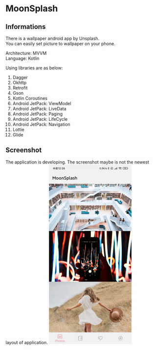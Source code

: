 # MoonSplash

## Informations

There is a wallpaper android app by Unsplash.  
You can easily set picture to wallpaper on your phone.

Architecture: MVVM  
Language: Kotlin

Using libraries are as below:
1. Dagger
2. Okhttp
3. Retrofit
4. Gson
5. Kotlin Coroutines
6. Android JetPack: ViewModel
7. Android JetPack: LiveData
8. Android JetPack: Paging
9. Android JetPack: LifeCycle
10. Android JetPack: Navigation
11. Lottie
12. Glide

## Screenshot
The application is developing. The screenshot maybe is not the newest layout of application.
<img width="270" height="585" src="https://github.com/HyejeanMOON/MoonSplash/blob/master/Screenshot_2020-05-17-00-26-17-939_com.hyejeanmoon.wallpaperbyunsplash.jpg"/>

